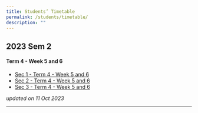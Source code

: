 ```yaml
---
title: Students’ Timetable
permalink: /students/timetable/
description: ""
---
```

2023 Sem 2
---------------
#### Term 4 - Week 5 and 6

* [Sec 1 - Term 4 - Week 5 and 6](/files/Timetables/Students%20Timetable/sec%201%20-%20term%204%20week%205%20and%206_updated.pdf)
* [Sec 2 - Term 4 - Week 5 and 6](/files/Timetables/Students%20Timetable/2023_%20sec%203%20-%20term%204%20week%205%20and%206_10%20oct.pdf)
* [Sec 3 - Term 4 - Week 5 and 6](/files/Timetables/Students%20Timetable/2023_%20sec%203%20-%20term%204%20week%205%20and%206_10%20oct.pdf)

*updated on 11 Oct 2023*
_____________